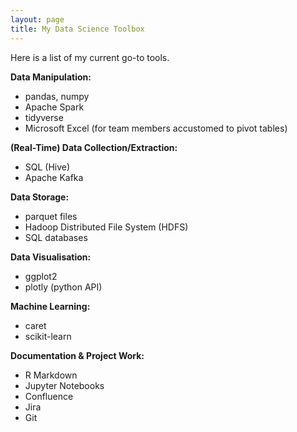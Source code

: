 ```yaml
---
layout: page
title: My Data Science Toolbox
---
```


Here is a list of my current go-to tools.

<strong>Data Manipulation:</strong>

- pandas, numpy
- Apache Spark
- tidyverse
- Microsoft Excel (for team members accustomed to pivot tables)
 
<strong>(Real-Time) Data Collection/Extraction:</strong>

- SQL (Hive)
- Apache Kafka
 
<strong>Data Storage:</strong>

- parquet files
- Hadoop Distributed File System (HDFS)
- SQL databases
 
<strong>Data Visualisation:</strong>

- ggplot2
- plotly (python API)
 
<strong>Machine Learning:</strong>

- caret
- scikit-learn
 
<strong>Documentation & Project Work:</strong>

- R Markdown
- Jupyter Notebooks
- Confluence
- Jira
- Git
